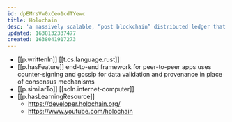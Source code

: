 ```yaml
---
id: dpEMrsVw0xCeo1cdTYewc
title: Holochain
desc: 'a massively scalable, “post blockchain” distributed ledger that provides self-owned data, a distributed database, and peer accountability'
updated: 1638132337477
created: 1638041917273
---
```


- [[p.writtenIn]] [[t.cs.language.rust]]
- [[p.hasFeature]] end-to-end framework for peer-to-peer apps uses counter-signing and gossip for data validation and provenance in place of consensus mechanisms
- [[p.similarTo]] [[soln.internet-computer]]
- [[p.hasLearningResource]] 
  - https://developer.holochain.org/
  - https://www.youtube.com/holochain